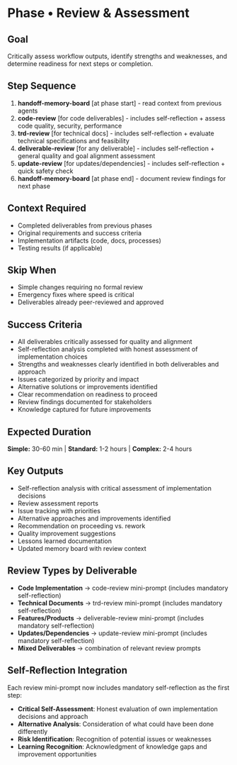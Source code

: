 # Phase • Review & Assessment

## Goal
Critically assess workflow outputs, identify strengths and weaknesses, and determine readiness for next steps or completion.

## Step Sequence
1. **handoff-memory-board** [at phase start] - read context from previous agents
2. **code-review** [for code deliverables] - includes self-reflection + assess code quality, security, performance
3. **trd-review** [for technical docs] - includes self-reflection + evaluate technical specifications and feasibility  
4. **deliverable-review** [for any deliverable] - includes self-reflection + general quality and goal alignment assessment
5. **update-review** [for updates/dependencies] - includes self-reflection + quick safety check
6. **handoff-memory-board** [at phase end] - document review findings for next phase

## Context Required
- Completed deliverables from previous phases
- Original requirements and success criteria
- Implementation artifacts (code, docs, processes)
- Testing results (if applicable)

## Skip When
- Simple changes requiring no formal review
- Emergency fixes where speed is critical
- Deliverables already peer-reviewed and approved

## Success Criteria
- All deliverables critically assessed for quality and alignment
- Self-reflection analysis completed with honest assessment of implementation choices
- Strengths and weaknesses clearly identified in both deliverables and approach
- Issues categorized by priority and impact
- Alternative solutions or improvements identified
- Clear recommendation on readiness to proceed
- Review findings documented for stakeholders
- Knowledge captured for future improvements

## Expected Duration
**Simple:** 30-60 min | **Standard:** 1-2 hours | **Complex:** 2-4 hours

## Key Outputs
- Self-reflection analysis with critical assessment of implementation decisions
- Review assessment reports
- Issue tracking with priorities
- Alternative approaches and improvements identified
- Recommendation on proceeding vs. rework
- Quality improvement suggestions
- Lessons learned documentation
- Updated memory board with review context

## Review Types by Deliverable
- **Code Implementation** → code-review mini-prompt (includes mandatory self-reflection)
- **Technical Documents** → trd-review mini-prompt (includes mandatory self-reflection)
- **Features/Products** → deliverable-review mini-prompt (includes mandatory self-reflection)
- **Updates/Dependencies** → update-review mini-prompt (includes mandatory self-reflection)
- **Mixed Deliverables** → combination of relevant review prompts

## Self-Reflection Integration
Each review mini-prompt now includes mandatory self-reflection as the first step:
- **Critical Self-Assessment**: Honest evaluation of own implementation decisions and approach
- **Alternative Analysis**: Consideration of what could have been done differently
- **Risk Identification**: Recognition of potential issues or weaknesses
- **Learning Recognition**: Acknowledgment of knowledge gaps and improvement opportunities 